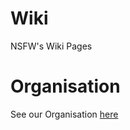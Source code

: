# Wiki
NSFW's Wiki Pages

# Organisation
See our Organisation [here](https://github.com/DHBW-SE-2023/Wiki/edit/main/Pages/Organisation.md)
